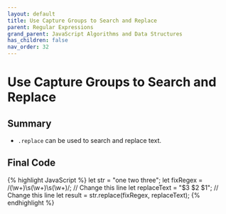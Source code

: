 ```yaml
---
layout: default
title: Use Capture Groups to Search and Replace
parent: Regular Expressions
grand_parent: JavaScript Algorithms and Data Structures
has_children: false
nav_order: 32
---
```

# Use Capture Groups to Search and Replace
## Summary
- `.replace` can be used to search and replace text.

## Final Code

{% highlight JavaScript %}
let str = "one two three";
let fixRegex = /(\w+)\s(\w+)\s(\w+)/; // Change this line
let replaceText = "$3 $2 $1"; // Change this line
let result = str.replace(fixRegex, replaceText);
{% endhighlight %}